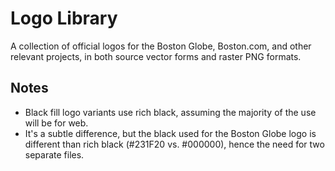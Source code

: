 Logo Library
=====

A collection of official logos for the Boston Globe, Boston.com, and other relevant projects, in both source vector forms and raster PNG formats.

## Notes
- Black fill logo variants use rich black, assuming the majority of the use will be for web.
- It's a subtle difference, but the black used for the Boston Globe logo is different than rich black (#231F20 vs. #000000), hence the need for two separate files.